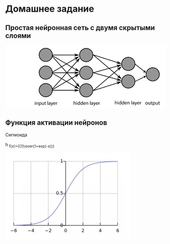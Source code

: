 # Домашнее задание
## Простая нейронная сеть с двумя скрытыми слоями

![ui_glow](./doc/pic.png)

## Функция активации нейронов 

Сигмоида 


h<sub> f(x)={{1}\over{1+exp(-x)}}</sub>

![ui_glow_up](./doc/sigmoid.JPG)
